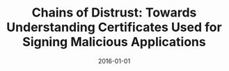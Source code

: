 ---
title: "Chains of Distrust: Towards Understanding Certificates Used for Signing Malicious Applications"
collection: publications
permalink: /publication/2016-01-01-Chains-of-Distrust-Towards-Understanding-Certificates-Used-for-Signing-Malicious-Applications
date: 2016-01-01
venue: 'In the proceedings of Proceedings of the 25th International Conference on World Wide Web, WWW 2016, Montreal, Canada, April 11-15, 2016, Companion Volume'
paperurl: 'https://doi.org/10.1145/2872518.2888610'
citation: ' Omar Alrawi,  David Mohaisen, &quot;Chains of Distrust: Towards Understanding Certificates Used for Signing Malicious Applications.&quot; In the proceedings of Proceedings of the 25th International Conference on World Wide Web, WWW 2016, Montreal, Canada, April 11-15, 2016, Companion Volume, 2016.'
---